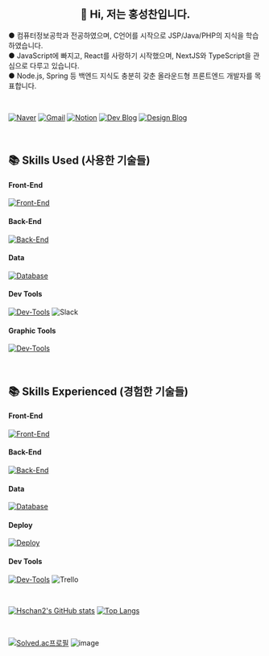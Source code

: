<div align=center>
  <h2>👋 Hi, 저는 홍성찬입니다.</h2>
</div>

<span>● 컴퓨터정보공학과 전공하였으며, C언어를 시작으로 JSP/Java/PHP의 지식을 학습하였습니다.</span><br/>
<span>● JavaScript에 빠지고, React를 사랑하기 시작했으며, NextJS와 TypeScript을 관심으로 다루고 있습니다.</span><br/>
<span>● Node.js, Spring 등 백엔드 지식도 충분히 갖춘 올라운드형 프론트엔드 개발자를 목표합니다.</span><br/>

<br />

[![Naver](https://img.shields.io/badge/Naver%20Mail-12A614?style=for-the-badge&logo=naver&logoColor=white)](mailto:seongchan_@naver.com)
[![Gmail](https://img.shields.io/badge/Gmail-D14836?style=for-the-badge&logo=gmail&logoColor=white)](mailto:hseongchan2@gmail.com)
[![Notion](https://img.shields.io/badge/Notion-%23000000.svg?style=for-the-badge&logo=notion&logoColor=white)](https://www.notion.so/HS-ead5a5d6a41a4116b63d4ec5bf830253)
[![Dev Blog](https://img.shields.io/badge/Dev%20Blog-FF5A4A.svg?style=for-the-badge&logo=tistory&logoColor=white)](https://hseongchan2.tistory.com/)
[![Design Blog](https://img.shields.io/badge/Design%20Blog-12A614?style=for-the-badge&logo=naver&logoColor=white)](https://blog.naver.com/seongchan)

<br />

## 📚 Skills Used (사용한 기술들)
<h4>Front-End</h4>

[![Front-End](https://skillicons.dev/icons?i=html,css,js,react,ts,styledcomponents,tailwind)](https://skillicons.dev)

<h4>Back-End</h4>

[![Back-End](https://skillicons.dev/icons?i=nodejs,express,next)](https://skillicons.dev)

<h4>Data</h4>

[![Database](https://skillicons.dev/icons?i=mysql,firebase)](https://skillicons.dev)

<h4>Dev Tools</h4>

[![Dev-Tools](https://skillicons.dev/icons?i=github,vite,npm,vscode,discord)](https://skillicons.dev)
![Slack](https://img.shields.io/badge/Slack-4A154B?style=flat&logo=slack&logoColor=white)

<h4>Graphic Tools</h4>

[![Dev-Tools](https://skillicons.dev/icons?i=ae,ai,ps,pr,figma)](https://skillicons.dev)

<br />

## 📚 Skills Experienced (경험한 기술들)

<h4>Front-End</h4>

[![Front-End](https://skillicons.dev/icons?i=vue,bootstrap,tailwind)](https://skillicons.dev)

<h4>Back-End</h4>

[![Back-End](https://skillicons.dev/icons?i=java,spring,php)](https://skillicons.dev)

<h4>Data</h4>

[![Database](https://skillicons.dev/icons?i=mongodb)](https://skillicons.dev)

<h4>Deploy</h4>

[![Deploy](https://skillicons.dev/icons?i=cloudflare,aws,vercel,netlify)](https://skillicons.dev)

<h4>Dev Tools</h4>

[![Dev-Tools](https://skillicons.dev/icons?i=idea,jest)](https://skillicons.dev)
![Trello](https://img.shields.io/badge/Trello-%23026AA7.svg?style=flat&logo=Trello&logoColor=white)

<br/>

[![Hschan2's GitHub stats](https://github-readme-stats.vercel.app/api?username=Hschan2&show_icons=true&theme=onedark)](https://github.com/Hschan2/github-readme-stats)
[![Top Langs](https://github-readme-stats.vercel.app/api/top-langs/?username=Hschan2&theme=onedark&layout=compact)](https://github.com/anuraghazra/github-readme-stats)
  
<br />

[![Solved.ac프로필](http://mazassumnida.wtf/api/v2/generate_badge?boj=hseongchan2)](https://solved.ac/hseongchan2)
![image](https://github.com/user-attachments/assets/6209a2b2-7374-44d9-bce2-68ea34e03173)
